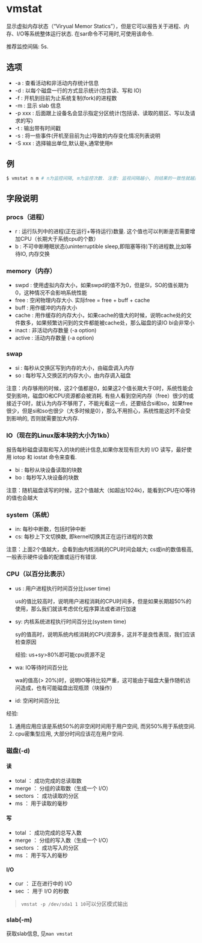 # vmstat

显示虚拟内存状态（“Viryual Memor Statics”），但是它可以报告关于进程、内存、I/O等系统整体运行状态.
在sar命令不可用时,可使用该命令.

推荐监控间隔: 5s.

## 选项

- -a : 查看活动和非活动内存统计信息
- -d : 以每个磁盘一行的方式显示统计(包含读、写和 IO)
- -f : 开机到目前为止系统复制(fork)的进程数
- -m : 显示 slab 信息
- -p xxx : 后面跟上设备名会显示指定分区统计(包括读、读取的扇区、写以及请求的写)
- -t : 输出带有时间戳
- -s : 将一些事件(开机至目前为止)导致的内存变化情况列表说明
- -S xxx : 选择输出单位,默认是`k`,通常使用`M`

## 例

```sh
$ vmstat n m # n为监控间隔, m为监控次数. 注意: 监视间隔越小, 则结果的一致性就越差
```

## 字段说明

### procs（进程）
- r : 运行队列中的进程(正在运行+等待运行)数量. 这个值也可以判断是否需要增加CPU（长期大于系统cpu的个数）
- b : 不可中断睡眠状态(uninterruptible sleep,即阻塞等待)下的进程数,比如等待IO, 内存交换

### memory（内存）

- swpd : 使用虚拟内存大小，如果swpd的值不为0，但是SI，SO的值长期为0，这种情况不会影响系统性能
- free : 空闲物理内存大小. 实际free = free + buff + cache
- buff : 用作缓冲的内存大小
- cache : 用作缓存的内存大小，如果cache的值大的时候，说明cache处的文件数多，如果频繁访问到的文件都能被cache处，那么磁盘的读IO bi会非常小
- inact : 非活动内存数量  (-a option)
- active : 活动内存数量  (-a option)

### swap

- si : 每秒从交换区写到内存的大小，由磁盘调入内存
- so : 每秒写入交换区的内存大小，由内存调入磁盘

注意：内存够用的时候，这2个值都是0，如果这2个值长期大于0时，系统性能会受到影响，磁盘IO和CPU资源都会被消耗.
有些人看到空闲内存（free）很少的或接近于0时，就认为内存不够用了，不能光看这一点，还要结合si和so，如果free很少，但是si和so也很少（大多时候是0），那么不用担心，系统性能这时不会受到影响的, 否则就需要加大内存.

### IO（现在的Linux版本块的大小为1kb）

报告每秒磁盘读取和写入的块的统计信息,如果你发现有巨大的 I/O 读写，最好使用 iotop 和 iostat 命令来查看.

- bi : 每秒从块设备读取的块数
- bo : 每秒写入块设备的块数

注意：随机磁盘读写的时候，这2个值越大（如超出1024k)，能看到CPU在IO等待的值也会越大

### system（系统）

- in: 每秒中断数，包括时钟中断
- cs: 每秒上下文切换数, 即kernel切换其正在运行进程的次数

注意：上面2个值越大，会看到由内核消耗的CPU时间会越大; cs或in的数值极高, 一般表示硬件设备的配置或运行有错误.

### CPU（以百分比表示）
- us : 用户进程执行时间百分比(user time)

    us的值比较高时，说明用户进程消耗的CPU时间多，但是如果长期超50%的使用，那么我们就该考虑优化程序算法或者进行加速

- sy: 内核系统进程执行时间百分比(system time)

    sy的值高时，说明系统内核消耗的CPU资源多，这并不是良性表现，我们应该检查原因

    经验: us+sy>80%即可能cpu资源不足

- wa: IO等待时间百分比

    wa的值高(> 20%)时，说明IO等待比较严重，这可能由于磁盘大量作随机访问造成，也有可能磁盘出现瓶颈（块操作）

- id: 空闲时间百分比

经验: 
1. 通用应用应该是系统50%的非空闲时间用于用户空间, 而另50%用于系统空间.
1. cpu密集型应用, 大部分时间应该花在用户空间.

### 磁盘(-d)
#### 读
- total ： 成功完成的总读取数
- merge ： 分组的读取数（生成一个 I/O）
- sectors ： 成功读取的分区
- ms ： 用于读取的毫秒
#### 写
- total ： 成功完成的总写入数
- merge ： 分组的写入数（生成一个 I/O）
- sectors ： 成功写入的分区
- ms ： 用于写入的毫秒
#### I/O
- cur ： 正在进行中的 I/O
- sec ： 用于 I/O 的秒数

> `vmstat -p /dev/sda1 1 10`可以分区模式输出

### slab(-m)
获取slab信息, 见`man vmstat`
